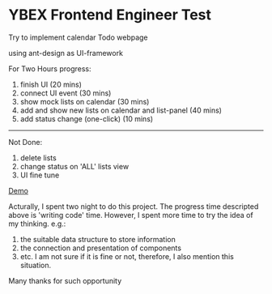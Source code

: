 # YBEX Frontend Engineer Test

Try to implement calendar Todo webpage

using ant-design as UI-framework

For Two Hours progress:
1. finish UI  (20 mins)
2. connect UI event (30 mins)
3. show mock lists on calendar (30 mins)
4. add and show new lists on calendar and list-panel (40 mins)
5. add status change (one-click) (10 mins)

---
Not Done:
1. delete lists
2. change status on 'ALL' lists view
3. UI fine tune


[Demo](https://githankh.github.io/DgUECAAEAwoPDAoLBAMKDg/build/#)


Acturally, I spent two night to do this project.
The progress time descripted above is 'writing code' time.
However, I spent more time to try the idea of my thinking.
e.g.: 
1) the suitable data structure to store information
2) the connection and presentation of components
3) etc.
I am not sure if it is fine or not, therefore, I also mention this situation.

Many thanks for such opportunity 

 
